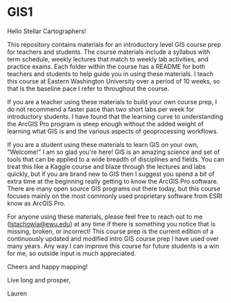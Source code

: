# GIS1

Hello Stellar Cartographers!

This repository contains materials for an introductory level GIS course prep for teachers and students. The course materials include a syllabus with term schedule, weekly lectures that match to weekly lab activities, and practice exams. Each folder within the course has a README for both teachers and students to help guide you in using these materials. I teach this course at Eastern Washington University over a period of 10 weeks, so that is the baseline pace I refer to throughout the course. 

If you are a teacher using these materials to build your own course prep, I do not recommend a faster pace than two short labs per week for introductory students. I have found that the learning curve to understanding the ArcGIS Pro program is steep enough without the added weight of learning what GIS is and the various aspects of geoprocessing workflows.

If you are a student using these materials to learn GIS on your own, "Welcome!" I am so glad you're here! GIS is an amazing science and set of tools that can be applied to a wide breadth of disciplines and fields. You can treat this like a Kaggle course and blaze through the lectures and labs quickly, but if you are brand new to GIS then I suggest you spend a bit of extra time at the beginning really getting to know the ArcGIS Pro software. There are many open source GIS programs out there today, but this course focuses mainly on the most commonly used proprietary software from ESRI know as ArcGIS Pro. 

For anyone using these materials, please feel free to reach out to me (lstachowia@ewu.edu) at any time if there is something you notice that is missing, broken, or incorrect! This course prep is the current edition of a continuously updated and modified intro GIS course prep I have used over many years. Any way I can improve this course for future students is a win for me, so outside input is much appreciated. 

Cheers and happy mapping!

Live long and prosper,

Lauren

